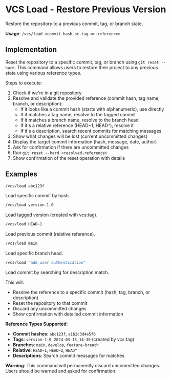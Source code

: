 # VCS Load - Restore Previous Version

Restore the repository to a previous commit, tag, or branch state.

**Usage**: `/vcs/load <commit-hash-or-tag-or-reference>`

## Implementation

Reset the repository to a specific commit, tag, or branch using `git reset --hard`. This command allows users to restore their project to any previous state using various reference types.

Steps to execute:
1. Check if we're in a git repository
2. Resolve and validate the provided reference (commit hash, tag name, branch, or description):
   - If it looks like a commit hash (starts with alphanumeric), use directly
   - If it matches a tag name, resolve to the tagged commit
   - If it matches a branch name, resolve to the branch head
   - If it's a relative reference (HEAD~1, HEAD^), resolve it
   - If it's a description, search recent commits for matching messages
3. Show what changes will be lost (current uncommitted changes)
4. Display the target commit information (hash, message, date, author)
5. Ask for confirmation if there are uncommitted changes
6. Run `git reset --hard <resolved-reference>`
7. Show confirmation of the reset operation with details

## Examples

```bash
/vcs/load abc123f
```
Load specific commit by hash.

```bash
/vcs/load version-1-0
```
Load tagged version (created with vcs:tag).

```bash
/vcs/load HEAD~1
```
Load previous commit (relative reference).

```bash
/vcs/load main
```
Load specific branch head.

```bash
/vcs/load "add user authentication"
```
Load commit by searching for description match.

This will:
- Resolve the reference to a specific commit (hash, tag, branch, or description)
- Reset the repository to that commit
- Discard any uncommitted changes
- Show confirmation with detailed commit information

**Reference Types Supported**:
- **Commit hashes**: `abc123f`, `a1b2c3d4e5f6`
- **Tags**: `version-1-0`, `2024-03-15_14-30` (created by vcs:tag)
- **Branches**: `main`, `develop`, `feature-branch`
- **Relative**: `HEAD~1`, `HEAD~2`, `HEAD^`
- **Descriptions**: Search commit messages for matches

**Warning**: This command will permanently discard uncommitted changes. Users should be warned and asked for confirmation.